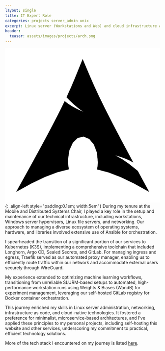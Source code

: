 ```yaml
---
layout: single
title: IT Expert Role
categories: projects server_admin unix
excerpt: Linux server (Workstations and Web) and cloud infrastructure administration
header:
  teaser: assets/images/projects/arch.png
---
```

![logo](\assets\images\projects\arch.png){: .align-left style="padding:0.1em; width:5em"}
During my tenure at the Mobile and Distributed Systems Chair, I played a key role in the setup and maintenance of our technical infrastructure, including workstations, Windows server hypervisors, Linux file servers, and networking. Our approach to managing a diverse ecosystem of operating systems, hardware, and libraries involved extensive use of Ansible for orchestration.

I spearheaded the transition of a significant portion of our services to Kubernetes (K3S), implementing a comprehensive toolchain that included Longhorn, Argo CD, Sealed Secrets, and GitLab. For managing ingress and egress, Traefik served as our automated proxy manager, enabling us to efficiently route traffic within our network and accommodate external users securely through WireGuard.

My experience extended to optimizing machine learning workflows, transitioning from unreliable SLURM-based setups to automated, high-performance workstation runs using Weights & Biases (WandB) for experiment management, leveraging our self-hosted GitLab registry for Docker container orchestration.

This journey enriched my skills in Linux server administration, networking, infrastructure as code, and cloud-native technologies. It fostered a preference for minimalist, microservice-based architectures, and I've applied these principles to my personal projects, including self-hosting this website and other services, underscoring my commitment to practical, efficient technology solutions.

More of the tech stack I encountered on my journey is listed [here](/about).
